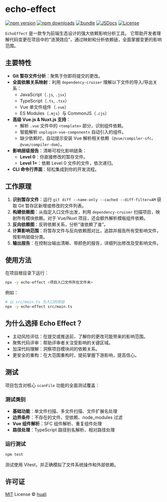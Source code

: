 # echo-effect

[![npm version][npm-version-src]][npm-version-href]
[![npm downloads][npm-downloads-src]][npm-downloads-href]
[![bundle][bundle-src]][bundle-href]
[![JSDocs][jsdocs-src]][jsdocs-href]
[![License][license-src]][license-href]

`EchoEffect` 是一款专为前端生态设计的强大依赖影响分析工具。
它帮助开发者理解代码变更在项目中的“涟漪效应”，通过映射和分析依赖链，全面掌握变更的影响范围。

## 主要特性

*   **Git 暂存文件分析**：聚焦于你即将提交的更改。
*   **全面依赖关系映射**：利用 `dependency-cruiser` 理解以下文件的导入/导出关系：
    *   JavaScript（`.js`, `.jsx`）
    *   TypeScript（`.ts`, `.tsx`）
    *   Vue 单文件组件（`.vue`）
    *   ES Modules（`.mjs`）与 CommonJS（`.cjs`）
*   **高级 Vue.js & Nuxt.js 支持**：
    *   解析 `.vue` 文件中的 `<template>` 部分，识别组件依赖。
    *   智能解析 `unplugin-vue-components` 自动引入的组件。
    *   缺少依赖时，自动提示安装 Vue 解析相关依赖（`@vue/compiler-sfc`、`@vue/compiler-dom`）。
*   **影响层级报告**：清晰可视化影响链条：
    *   **Level 0**：你直接修改的暂存文件。
    *   **Level 1+**：依赖 Level 0 文件的文件，依次递归。
*   **CLI 命令行界面**：轻松集成到你的开发流程。

## 工作原理

1.  **识别暂存文件**：运行 `git diff --name-only --cached --diff-filter=AM` 获取 Git 暂存区新增或修改的文件列表。
2.  **构建依赖图**：从指定入口文件出发，利用 `dependency-cruiser` 扫描项目，映射所有模块依赖。对于 Vue/Nuxt 项目，还会额外解析模板组件依赖。
3.  **反向依赖图**：反转依赖关系，分析“谁依赖了谁”。
4.  **计算影响范围**：将暂存文件与反向依赖图对比，追踪并报告所有受影响文件，按影响层级分类。
5.  **输出报告**：在控制台输出清晰、带颜色的报告，详细列出修改及受影响文件。

## 使用方法

在项目根目录下运行：

```bash
npx -y echo-effect <项目入口文件所在文件夹>
```

例如：

```bash
# 以 src/main.ts 为入口的项目
npx -y echo-effect src/main.ts
```

## 为什么选择 Echo Effect？
- 主动风险评估：在提交或推送前，了解你的更改可能带来的影响范围。
- 聚焦代码评审：帮助评审者关注受影响的关键区域。
- 加深代码理解：洞察项目模块间的依赖关系。
- 更安全的重构：在大范围重构时，提前掌握下游影响，提高信心。

## 测试

项目包含对核心 `scanFile` 功能的全面测试覆盖：

### 测试类别
- **基础功能**：单文件扫描、多文件扫描、文件扩展名处理
- **边界条件**：不存在的文件、空依赖、node_modules 过滤
- **Vue 组件解析**：SFC 组件解析、重复组件处理
- **路径处理**：TypeScript 路径别名解析、相对路径处理

### 运行测试
```bash
npm test
```

测试使用 Vitest，并正确模拟了文件系统操作和外部依赖。

## 许可证

[MIT](./LICENSE) License © [huali](https://github.com/zcf0508)

<!-- Badges -->

[npm-version-src]: https://img.shields.io/npm/v/echo-effect?style=flat&colorA=080f12&colorB=1fa669
[npm-version-href]: https://npmjs.com/package/echo-effect
[npm-downloads-src]: https://img.shields.io/npm/dm/echo-effect?style=flat&colorA=080f12&colorB=1fa669
[npm-downloads-href]: https://npmjs.com/package/echo-effect
[bundle-src]: https://img.shields.io/bundlephobia/minzip/echo-effect?style=flat&colorA=080f12&colorB=1fa669&label=minzip
[bundle-href]: https://bundlephobia.com/result?p=echo-effect
[license-src]: https://img.shields.io/github/license/zcf0508/echo-effect.svg?style=flat&colorA=080f12&colorB=1fa669
[license-href]: https://github.com/zcf0508/echo-effect/blob/main/LICENSE
[jsdocs-src]: https://img.shields.io/badge/jsdocs-reference-080f12?style=flat&colorA=080f12&colorB=1fa669
[jsdocs-href]: https://www.jsdocs.io/package/echo-effect
